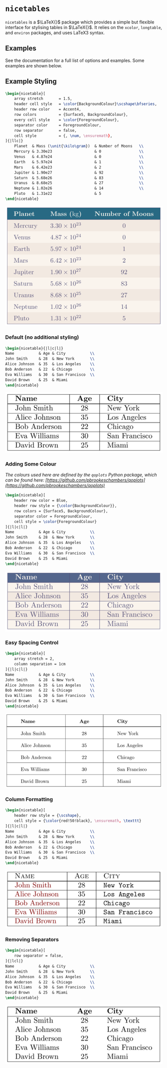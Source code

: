 # `nicetables`

`nicetables` is a $\LaTeX{}$ package which provides a simple but flexible interface for stylising tables in $\LaTeX{}$. It relies on the `xcolor`, `longtable`, and `environ` packages, and uses LaTeX3 syntax.

## Examples

See the documentation for a full list of options and examples. Some examples are shown below.

## Example Styling

```latex
\begin{nicetable}[
    array stretch       = 1.5,
    header cell style   = \color{BackgroundColour}\scshape\bfseries,
    header row color    = Accent4,
    row colors          = {Surface5, BackgroundColour},
    every cell style    = \color{ForegroundColour},
    separator color     = ForegroundColour,
    row separator       = false,
    cell style          = {, \num, \ensuremath},
]{|llc|}
    Planet  & Mass (\unit{\kilo\gram})  & Number of Moons   \\
    Mercury & 3.30e23                   & 0                 \\
    Venus   & 4.87e24                   & 0                 \\
    Earth   & 5.97e24                   & 1                 \\
    Mars    & 6.42e23                   & 2                 \\
    Jupiter & 1.90e27                   & 92                \\
    Saturn  & 5.68e26                   & 83                \\
    Uranus  & 8.68e25                   & 27                \\
    Neptune & 1.02e26                   & 14                \\
    Pluto   & 1.31e22                   & 5 
\end{nicetable}
```

[![Styled table](/examples/example-1.png)](/examples/example-1.png)

### Default (no additional styling)

```latex
\begin{nicetable}{|l|c|l|}
Name           & Age & City           \\
John Smith     & 28  & New York       \\
Alice Johnson  & 35  & Los Angeles    \\
Bob Anderson   & 22  & Chicago        \\
Eva Williams   & 30  & San Francisco  \\
David Brown    & 25  & Miami  
\end{nicetable}
```

[![Default table](/examples/default-1.png)](/examples/default-1.png)

### Adding Some Colour

*The colours used here are defined by the `qoplots` Python package, which can be found here: [https://github.com/pbrookeschambers/qoplots](https://github.com/pbrookeschambers/qoplots)*


```latex
\begin{nicetable}[
    header row color = Blue,
    header row style = {\color{BackgroundColour}},
    row colors = {Surface5, BackgroundColour},
    separator color = ForegroundColour,
    cell style = \color{ForegroundColour}
]{|l|c|l|}
Name           & Age & City           \\
John Smith     & 28  & New York       \\
Alice Johnson  & 35  & Los Angeles    \\
Bob Anderson   & 22  & Chicago        \\
Eva Williams   & 30  & San Francisco  \\
David Brown    & 25  & Miami          
\end{nicetable}
```

[![Coloured table](/examples/with_colour-1.png)](/examples/with_colour-1.png)

### Easy Spacing Control

```latex
\begin{nicetable}[
    array stretch = 2,
    column separation = 1cm
]{|l|c|l|}
Name           & Age & City           \\
John Smith     & 28  & New York       \\
Alice Johnson  & 35  & Los Angeles    \\
Bob Anderson   & 22  & Chicago        \\
Eva Williams   & 30  & San Francisco  \\
David Brown    & 25  & Miami          
\end{nicetable}
```

[![Spaced table](/examples/spacing_control-1.png)](/examples/spacing_control-1.png)

### Column Formatting

```latex
\begin{nicetable}[
    header row style = {\scshape},
    cell style = {\color{red!50!black}, \ensuremath, \texttt}
]{|l|c|l|}
Name           & Age & City           \\
John Smith     & 28  & New York       \\
Alice Johnson  & 35  & Los Angeles    \\
Bob Anderson   & 22  & Chicago        \\
Eva Williams   & 30  & San Francisco  \\
David Brown    & 25  & Miami          
\end{nicetable}
```

[![Formatted table](/examples/column_formatting-1.png)](/examples/column_formatting-1.png)

### Removing Separators

```latex
\begin{nicetable}[
    row separator = false,
]{|lcl|}
Name           & Age & City           \\
John Smith     & 28  & New York       \\
Alice Johnson  & 35  & Los Angeles    \\
Bob Anderson   & 22  & Chicago        \\
Eva Williams   & 30  & San Francisco  \\
David Brown    & 25  & Miami          
\end{nicetable}
```

[![No separators table](/examples/without_separators-1.png)](/examples/without_separators-1.png)